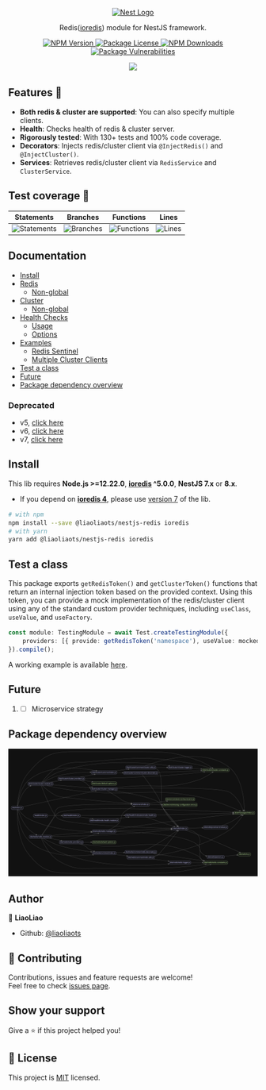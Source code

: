 <p align="center">
<a href="https://nestjs.com/">
<img src="https://nestjs.com/img/logo_text.svg" width="320" alt="Nest Logo" />
</a>
</p>

<p align="center">
Redis(<a href="https://github.com/luin/ioredis">ioredis</a>) module for NestJS framework.
</p>

<p align="center">
<a href="https://www.npmjs.com/package/@liaoliaots/nestjs-redis">
<img src="https://img.shields.io/npm/v/@liaoliaots/nestjs-redis?style=for-the-badge" alt="NPM Version" />
</a>
<a href="https://github.com/liaoliaots/nestjs-redis/blob/main/LICENSE">
<img src="https://img.shields.io/npm/l/@liaoliaots/nestjs-redis?style=for-the-badge" alt="Package License" />
</a>
<a href="#">
<img src="https://img.shields.io/npm/dm/@liaoliaots/nestjs-redis?style=for-the-badge" alt="NPM Downloads" />
</a>
<a href="#">
<img src="https://img.shields.io/snyk/vulnerabilities/npm/@liaoliaots/nestjs-redis?style=for-the-badge" alt="Package Vulnerabilities" />
</a>
</p>

<p align="center">
<a href="https://github.com/liaoliaots/nestjs-redis/actions/workflows/testing.yml">
<img src="https://github.com/liaoliaots/nestjs-redis/actions/workflows/testing.yaml/badge.svg" />
</a>
</p>

## Features 🚀

-   **Both redis & cluster are supported**: You can also specify multiple clients.
-   **Health**: Checks health of redis & cluster server.
-   **Rigorously tested**: With 130+ tests and 100% code coverage.
-   **Decorators**: Injects redis/cluster client via `@InjectRedis()` and `@InjectCluster()`.
-   **Services**: Retrieves redis/cluster client via `RedisService` and `ClusterService`.

## Test coverage 🧐

| Statements                                                                                      | Branches                                                                                    | Functions                                                                                     | Lines                                                                                 |
| ----------------------------------------------------------------------------------------------- | ------------------------------------------------------------------------------------------- | --------------------------------------------------------------------------------------------- | ------------------------------------------------------------------------------------- |
| ![Statements](https://img.shields.io/badge/statements-100%25-brightgreen.svg?style=flat-square) | ![Branches](https://img.shields.io/badge/branches-100%25-brightgreen.svg?style=flat-square) | ![Functions](https://img.shields.io/badge/functions-100%25-brightgreen.svg?style=flat-square) | ![Lines](https://img.shields.io/badge/lines-100%25-brightgreen.svg?style=flat-square) |

## Documentation

-   [Install](#install)
-   [Redis](docs/latest/redis.md)
    -   [Non-global](docs/latest/redis.md#non-global)
-   [Cluster](docs/latest/cluster.md)
    -   [Non-global](docs/latest/cluster.md#non-global)
-   [Health Checks](docs/latest/health-checks.md)
    -   [Usage](docs/latest/health-checks.md#usage)
    -   [Options](docs/latest/health-checks.md#options)
-   [Examples](docs/latest/examples.md)
    -   [Redis Sentinel](docs/latest/examples.md#sentinel)
    -   [Multiple Cluster Clients](docs/latest/examples.md#multiple-clients)
-   [Test a class](#test-a-class)
-   [Future](#future)
-   [Package dependency overview](#package-dependency-overview)

### Deprecated

-   v5, [click here](docs/v5)
-   v6, [click here](docs/v6)
-   v7, [click here](docs/v7)

## Install

This lib requires **Node.js >=12.22.0**, **[ioredis](https://github.com/luin/ioredis) ^5.0.0**, **NestJS 7.x** or **8.x**.

-   If you depend on **[ioredis 4](https://github.com/luin/ioredis/tree/v4)**, please use [version 7](https://github.com/liaoliaots/nestjs-redis/tree/v7.0.0) of the lib.

```sh
# with npm
npm install --save @liaoliaots/nestjs-redis ioredis
# with yarn
yarn add @liaoliaots/nestjs-redis ioredis
```

## Test a class

This package exports `getRedisToken()` and `getClusterToken()` functions that return an internal injection token based on the provided context. Using this token, you can provide a mock implementation of the redis/cluster client using any of the standard custom provider techniques, including `useClass`, `useValue`, and `useFactory`.

```TypeScript
const module: TestingModule = await Test.createTestingModule({
    providers: [{ provide: getRedisToken('namespace'), useValue: mockedClient }, YourService]
}).compile();
```

A working example is available [here](sample/01-testing-inject).

## Future

1.  -   [ ] Microservice strategy

## Package dependency overview

![](docs/latest/dependency-graph.svg)

## Author

👤 **LiaoLiao**

-   Github: [@liaoliaots](https://github.com/liaoliaots)

## 🤝 Contributing

Contributions, issues and feature requests are welcome!<br />Feel free to check [issues page](https://github.com/liaoliaots/nestjs-redis/issues).

## Show your support

Give a ⭐️ if this project helped you!

## 📝 License

This project is [MIT](https://github.com/liaoliaots/nestjs-redis/blob/main/LICENSE) licensed.

